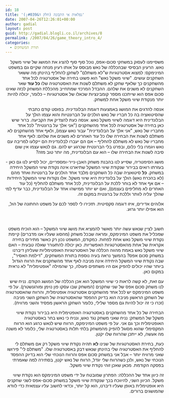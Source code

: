 ```yaml
---
id: 18
title: 'נפלאות אי התבונה (חלק ד&#039;)'
date: 2007-04-26T12:26:01+00:00
author: gadial
layout: post
guid: http://gadial.blogli.co.il/archives/8
permalink: /2007/04/26/game_theory_intro_4/
categories:
  - תורת המשחקים
---
```

<p class="MsoNormal" dir="rtl">
  <span>משסיימנו לעסוק במשחקי סכום-אפס, נוכל סוף סוף להציג את המושג של שיווי משקל נאש. הרעיון הבסיסי שבהכללה של נאש מבוסס על אותו רעיון מנחה שקיים גם במשפט המינימקס: למצוא אסטרטגיות ש"לא משתלם" לשחקן להחליף בהינתן מה ששאר השחקנים עו</span><span>שי</span><span>ם. "</span><span>שי</span><span>ווי משקל נאש" הוא פשוט בחירה של אסטרטגיה לכל אחד מהשחקנים כך שלאף שחקן לא משתלם לשנות את האסטרטגיה שלו <strong>כל עוד</strong> שאר השחקנים לא משנים את שלהם. ההבדל המרכזי שמתחייב מהכללת המשחק לכזה שאינו סכום אפס הוא </span><span>שי</span><span>יתכנו מספר קומבינציות שכאלו של אסטרטגיות – כלומר, יכולה להיות יותר מנקודת </span><span>שי</span><span>ווי משקל אחת למשחק.</span>
</p>

<p class="MsoNormal" dir="rtl">
  <span>אנסה להדגים את המושג באמצעות דוגמת הבלונדינית. בפוסט קודם כתבתי שהסיטואציה בה כל חבריו של נאש הולכים על הברונטיות והוא עצמו הולך על הבלונדינית היא דוגמה ל</span><span>שי</span><span>ווי משקל נאש. אנסה כעת להצדיק את הקביעה. ברור </span><span>שי</span><span>ש כאן בחירה של אסטרטגיה לכל אחד מהשחקנים ("אני אלך על ברונטית" לכל אחד מחבריו של נאש, "אני אלך על הבלונדינית" עבור נאש עצמו), ולאף אחד מהשחקנים לא משתלם לשנות את הבחירה שלו כל עוד האחרים לא משנים את שלהם: לאף אחד מחבריו של נאש לא משתלם להחליף – </span><span>אם הם יעברו לבלונדינית הם ייקלעו למריבה עם נאש ויגמרו בלי כלום, ובפרט בלי הברונטית שכרגע יש להם. גם לנאש עצמו אין שום סיבה לשנות את הבחירה שלו – הוא עם הבלונדינית, מה יותר טוב מזה? </span>
</p>

<p class="MsoNormal" dir="rtl">
  <span>מושג הסימטריה, שסייע לנו בהבנת משחק האבן-נייר-ומספריים, יכול לסייע לנו גם כאן - בעזרתו רואים בבירור שנקודת שיווי המשקל שתיארנו אינה נקודת </span><span>שי</span><span>ווי המשקל היחידה במשחק. <strong>כל</strong> סיטואציה שבה כל השחקנים מלבד אחד הולכים על ברונטיות ואחד מהם (לא בהכרח נאש) הולך על בלונדינית היא </span><span>שי</span><span>ווי משקל. אלו נקודות </span><span>שי</span><span>ווי המשקל היחידות – אם אף אחד לא בוחר ללכת על הבלונדינית, לכל אחד משתלם להחליף (כל עוד האחרים לא מחליפים בעצמם), ואם יש יותר ממישהו אחד על הבלונדינית, כבר עדיף למי שהלך עליה לוותר וללכת על ברונטית במקום זה.</span>
</p>

<p class="MsoNormal" dir="rtl">
  <span>אלוהים אדירים, איזו דוגמה סקסיטית. תזכירו לי לספר לכם על משפט החתונה של הול, הוא אפילו יותר גרוע.</span>
</p>

<p class="MsoNormal" dir="rtl">
  &nbsp;
</p>

<p class="MsoNormal" dir="rtl">
  <span>חשוב לציין שנאש עשה יותר מאשר להמציא את מושג </span><span>שי</span><span>ווי המשקל – הוא הוכיח משפט שמכליל את משפט המינימקס, ומראה שבכל משחק (מהסוג שעליו אנו מדברים) קיימת נקודת </span><span>שי</span><span>ווי משקל נאש אחת לפחות. כמקודם, המשפט נכון רק כאשר מתירים בחירה אקראית של אחת מהאסטרטגיות האפשריות. כאן יכולה להתעורר שאלה טבעית – האם </span><span>שי</span><span>ווי משקל נאש באמת מהווה הכללה של האסטרטגיות האופטימליות שעליהן דיברנו במשחק סכום אפס? בהמשך נראה בעיה נוספת בתורת המשחקים, "דילמת האסיר", שבה נקודת </span><span>שי</span><span>ווי המשקל היחידה אינה מניבה לאף אחד מהשחקנים את הרווח הגדול ביותר שהיו יכולים להפיק אם היו משתפים פעולה, כך שהמילה "אופטימלית" לא נראית במקום כאן.</span>
</p>

<p class="MsoNormal" dir="rtl">
  <span></span>
</p>

<p class="MsoNormal" dir="rtl">
  <span>עם זאת, לא קשה לראות כי </span><span>שי</span><span>ווי המשקל הוא אכן הכללה של המושג הקודם. נניח </span><span>שי</span><span>ש לנו משחק סכום אפס של שני שחקנים (המשחק שבו עסקו פון נוימן ומורגנשטרן). על פי משפט המינימקס יש לכל אחד מהשחקנים אסטרטגיה אופטימלית, והרווח שהאסטרטגיה של השחקן הראשון מניבה הוא בדיוק ההפסד שהאסטרטגיה של השחקן השני מניבה (זכרו כי זה יכול להיות גם מספר שלילי, כלומר השחקן הראשון מפסיד והשני מרוויח).</span>
</p>

<p class="MsoNormal" dir="rtl">
  <span>הבחירה של כל אחד מהשחקנים באסטרטגיה האופטימלית היא בבירור נקודת </span><span>שי</span><span>ווי משקל של המשחק: נניח שאני משחק נגד נאש, ונניח כי נאש בחר באסטרטגיה האופטימלית וכך גם אני. על פי משפט המינימקס, הרווח שיש לנאש כרגע הוא הרווח המקסימלי שהוא מסוגל להפיק מהמשחק בלתי תלות באסטרטגיה שלי, כלומר לא משנה מה אעשה, לא ייתכן שהרווח שלו יקטן.</span>
</p>

<p class="MsoNormal" dir="rtl">
  <span>כעת, בחירת האסטרטגיות של שנינו <strong>לא</strong> תהיה נקודת </span><span>שי</span><span>ווי משקל רק אם משתלם לי להחליף את האסטרטגיה שלי בהינתן שנאש דבק באסטרטגיה שלו. "משתלם לי" פירושו שאני מרוויח יותר – אבל אני במשחק סכום אפס והרווח הנוכחי שלי הוא בדיוק ההפסד הנוכחי של נאש, ולכן כשהרווח שלי יגדל, הרווח של נאש יקטן, בסתירה למה שאמרתי בפסקה הקודמת. מכאן שאכן זוהי נקודת שיווי משקל.</span>
</p>

<p class="MsoNormal" dir="rtl">
  זה כיוון אחד של ההכללה: הפתרון שמובטח על ידי משפט המינימקס הוא נקודת שיווי משקל. הכיוון השני, להיווכח בכך שנקודת שיווי משקל במשחק סכום-אפס לשני שחקנים היא אופטימלית באופן שעליו דיברנו, הוא קל יותר, וכדאי לחשוב עליו עצמאית כדי לוודא שהמושגים ברורים.
</p>